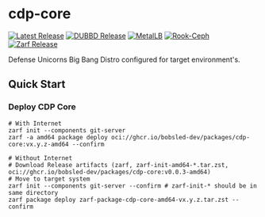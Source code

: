 # cdp-core

<!-- DUBBD v0.3.0 and Zarf v0.28.0 are not latest, so badges are yellow-->
[![Latest Release](https://img.shields.io/github/v/release/bobsled-dev/cdp-core)](https://github.com/bobsled-dev/cdp-core/releases)
[![DUBBD Release](https://img.shields.io/github/v/release/defenseunicorns/uds-package-dubbd?filter=v0.10.0&label=using%20DUBBD)](https://github.com/defenseunicorns/uds-package-dubbd/releases/tag/v0.10.0)
[![MetalLB](https://img.shields.io/github/v/release/defenseunicorns/uds-package-metallb?filter=v0.0.2&label=using%20MetalLB)](https://github.com/defenseunicorns/uds-package-metallb/releases/tag/v0.0.2)
[![Rook-Ceph](https://img.shields.io/github/v/release/defenseunicorns/uds-package-rook-ceph?filter=v0.0.2&label=using%20Rook%20Ceph)](https://github.com/defenseunicorns/uds-package-rook-ceph/releases/tag/v0.0.2)
[![Zarf Release](https://img.shields.io/github/v/release/defenseunicorns/zarf?filter=v0.29.2&label=using%20Zarf)](https://github.com/defenseunicorns/zarf/releases/tag/v0.28.2)

Defense Unicorns Big Bang Distro configured for target environment's.

## Quick Start

### Deploy CDP Core

```
# With Internet
zarf init --components git-server
zarf -a amd64 package deploy oci://ghcr.io/bobsled-dev/packages/cdp-core:vx.y.z-amd64 --confirm

# Without Internet
# Download Release artifacts (zarf, zarf-init-amd64-*.tar.zst, oci://ghcr.io/bobsled-dev/packages/cdp-core:v0.0.3-amd64)
# Move to target system
zarf init --components git-server --confirm # zarf-init-* should be in same directory
zarf package deploy zarf-package-cdp-core-amd64-vx.y.z.tar.zst --confirm
```
```